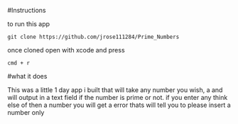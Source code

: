 #Instructions

to run this app 

```
git clone https://github.com/jrose111284/Prime_Numbers

```
once cloned open with xcode and press 
```
cmd + r
```

#what it does

This was a little 1 day app i built that will take any number you wish, a and will output in a text field if the number is prime or not.
if you enter any think else of then a number you will get a error thats will tell you to please insert a number only


